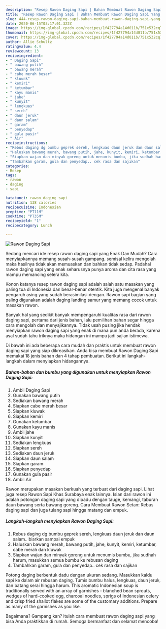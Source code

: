 ```yaml
---
description: "Resep Rawon Daging Sapi | Bahan Membuat Rawon Daging Sapi Yang Enak Dan Mudah"
title: "Resep Rawon Daging Sapi | Bahan Membuat Rawon Daging Sapi Yang Enak Dan Mudah"
slug: 444-resep-rawon-daging-sapi-bahan-membuat-rawon-daging-sapi-yang-enak-dan-mudah
date: 2020-06-15T03:17:01.322Z
image: https://img-global.cpcdn.com/recipes/1f427794a14d011b/751x532cq70/rawon-daging-sapi-foto-resep-utama.jpg
thumbnail: https://img-global.cpcdn.com/recipes/1f427794a14d011b/751x532cq70/rawon-daging-sapi-foto-resep-utama.jpg
cover: https://img-global.cpcdn.com/recipes/1f427794a14d011b/751x532cq70/rawon-daging-sapi-foto-resep-utama.jpg
author: Allie Schultz
ratingvalue: 4.4
reviewcount: 13
recipeingredient:
- " Daging Sapi"
- " bawang putih"
- " bawang merah"
- " cabe merah besar"
- " kluwak"
- " kemiri"
- " ketumbar"
- " kayu manis"
- " jahe"
- " kunyit"
- " lengkuas"
- " sereh"
- " daun jeruk"
- " daun salam"
- " garam"
- " penyedap"
- " gula pasir"
- " Air"
recipeinstructions:
- "Rebus daging dg bumbu geprek sereh, lengkuas daun jeruk dan daun salam.. biarkan sampai empuk"
- "Haluskan bawang merah, bawang putih, jahe, kunyit, kemiri, ketumbar, cabe merah dan kluwak"
- "Siapkan wajan dan minyak goreng untuk menumis bumbu, jika sudhah harum, masukkan semua bumbu ke rebusan daging"
- "Tambahkan garam, gula dan penyedap.. cek rasa dan sajikan"
categories:
- Resep
tags:
- rawon
- daging
- sapi

katakunci: rawon daging sapi 
nutrition: 138 calories
recipecuisine: Indonesian
preptime: "PT11M"
cooktime: "PT35M"
recipeyield: "1"
recipecategory: Lunch

---
```



![Rawon Daging Sapi](https://img-global.cpcdn.com/recipes/1f427794a14d011b/751x532cq70/rawon-daging-sapi-foto-resep-utama.jpg)

Sedang mencari ide resep rawon daging sapi yang Enak Dan Mudah? Cara menyiapkannya memang susah-susah gampang. semisal keliru mengolah maka hasilnya tidak akan memuaskan dan bahkan tidak sedap. Padahal rawon daging sapi yang enak seharusnya punya aroma dan cita rasa yang mampu memancing selera kita.

Konon katanya resep rawon daging sapi adalah salah satu masakan yang paling tua di Indonesia dan benar-benar otentik. Kita juga mengenal banyak pengaruh asing yang sudah berasimilasi dengan. Rawon sapi bagian yang paling digunakan adalah daging landing samur yang memang cocok untuk masakan rawon.

Banyak hal yang sedikit banyak mempengaruhi kualitas rasa dari rawon daging sapi, pertama dari jenis bahan, lalu pemilihan bahan segar hingga cara mengolah dan menyajikannya. Tidak usah pusing jika hendak menyiapkan rawon daging sapi yang enak di mana pun anda berada, karena asal sudah tahu triknya maka hidangan ini mampu jadi sajian istimewa.


Di bawah ini ada beberapa cara mudah dan praktis untuk membuat rawon daging sapi yang siap dikreasikan. Anda bisa membuat Rawon Daging Sapi memakai 18 jenis bahan dan 4 tahap pembuatan. Berikut ini langkah-langkah dalam menyiapkan hidangannya.

<!--inarticleads1-->

##### Bahan-bahan dan bumbu yang digunakan untuk menyiapkan Rawon Daging Sapi:

1. Ambil  Daging Sapi
1. Gunakan  bawang putih
1. Sediakan  bawang merah
1. Siapkan  cabe merah besar
1. Siapkan  kluwak
1. Siapkan  kemiri
1. Gunakan  ketumbar
1. Gunakan  kayu manis
1. Ambil  jahe
1. Siapkan  kunyit
1. Sediakan  lengkuas
1. Siapkan  sereh
1. Sediakan  daun jeruk
1. Siapkan  daun salam
1. Siapkan  garam
1. Siapkan  penyedap
1. Gunakan  gula pasir
1. Ambil  Air


Rawon merupakan masakan berkuah yang terbuat dari daging sapi. Lihat juga resep Rawon Sapi Khas Surabaya enak lainnya. Isian dari rawon ini adalah potongan daging sapi yang dipadu dengan tauge, kemangi, taburan daun bawang serta bawang goreng. Cara Membuat Rawon Setan: Rebus daging sapi dan juga tulang sapi hingga matang dan empuk. 

<!--inarticleads2-->

##### Langkah-langkah menyiapkan Rawon Daging Sapi:

1. Rebus daging dg bumbu geprek sereh, lengkuas daun jeruk dan daun salam.. biarkan sampai empuk
1. Haluskan bawang merah, bawang putih, jahe, kunyit, kemiri, ketumbar, cabe merah dan kluwak
1. Siapkan wajan dan minyak goreng untuk menumis bumbu, jika sudhah harum, masukkan semua bumbu ke rebusan daging
1. Tambahkan garam, gula dan penyedap.. cek rasa dan sajikan


Potong daging berbentuk dadu dengan ukuran sedang. Masukkan kaldu sapi ke dalam air rebusan daging. Tumis bumbu halus, lengkuas, daun jeruk, dan batang serai hingga harum. This aromatic Indonesian soup is traditionally served with an array of garnishes - blanched bean sprouts, wedges of hard-cooked egg, charcoal noodles, sprigs of Indonesian celery and crisp fried shallot flakes are some of the customary additions. Prepare as many of the garnishes as you like. 

Bagaimana? Gampang kan? Itulah cara membuat rawon daging sapi yang bisa Anda praktikkan di rumah. Semoga bermanfaat dan selamat mencoba!
